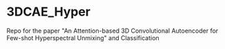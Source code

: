 # 3DCAE_Hyper
Repo for the paper "An Attention-based 3D Convolutional Autoencoder for Few-shot Hyperspectral Unmixing" and Classification

